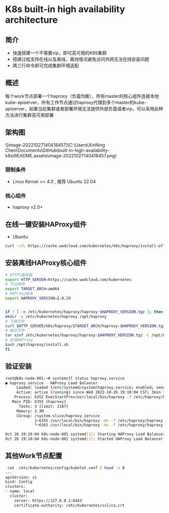 # K8s built-in high availability architecture
## 简介

* 快速搭建一个不需要vip，即可高可用的K8S集群
* 搭建过程支持在线以及离线，离线情况避免访问外网无法在线安装问题
* 两三行命令即可完成集群环境适配

## 概述

每个work节点部署一个haproxy（负载均衡），所有master的核心组件连接本地kube-apiserver，所有工作节点通过haproxy代理到多个master的kube-apiserver，如果当前集群或者部署环境无法提供外部负载或者vip，可以采用此种方法进行集群高可用部署

## 架构图

![image-20221027140418457](C:\Users\XinNing Chen\Documents\GitHub\built-in-high-availability-k8s\README.assets\image-20221027140418457.png)

### 限制条件

* Linux Kernel >= 4.0 , 推荐 Ubuntu 22.04

### 核心组件

* haproxy v2.0+

## 在线一键安装HAProxy组件

- Ubuntu

```bash
curl -sfL https://cache.wodcloud.com/kubernetes/k8s/haproxy/install-offline.sh | sh -
```

## 安装离线HAProxy核心组件

```bash
# HTTPS服务器
export HTTP_SERVER=https://cache.wodcloud.com/kubernetes
# 平台架构
export TARGET_ARCH=amd64
# HAProxy版本
export HAPROXY_VERSION=2.0.29


if ! [ -e /etc/kubernetes/haproxy/haproxy-$HAPROXY_VERSION.tgz ]; then
mkdir -p /etc/kubernetes/haproxy /opt/haproxy
# 下载文件
curl $HTTP_SERVER/k8s/haproxy/$TARGET_ARCH/haproxy-$HAPROXY_VERSION.tgz > /etc/kubernetes/haproxy/haproxy-$HAPROXY_VERSION.tgz
# 解压文件
tar xzvf /etc/kubernetes/haproxy/haproxy-$HAPROXY_VERSION.tgz -C /opt/haproxy
# 安装HAProxy
bash /opt/haproxy/install.sh
fi
```

## 验证安装

```bash
root@k8s-node-001:~# systemctl status haproxy.service 
● haproxy.service - HAProxy Load Balancer
     Loaded: loaded (/etc/systemd/system/haproxy.service; enabled; vendor preset: enabled)
     Active: active (running) since Wed 2022-10-26 19:10:04 CST; 3min 7s ago
    Process: 6352 ExecStartPre=/usr/local/bin/haproxy -f /etc/haproxy/haproxy.cfg -c -q (code=exited, status=0/SUCCESS)
   Main PID: 6355 (haproxy)
      Tasks: 3 (limit: 2187)
     Memory: 2.3M
     CGroup: /system.slice/haproxy.service
             ├─6355 /usr/local/bin/haproxy -Ws -f /etc/haproxy/haproxy.cfg -p /var/lib/haproxy/haproxy.pid
             └─6363 /usr/local/bin/haproxy -Ws -f /etc/haproxy/haproxy.cfg -p /var/lib/haproxy/haproxy.pid

Oct 26 19:10:04 k8s-node-001 systemd[1]: Starting HAProxy Load Balancer...
Oct 26 19:10:04 k8s-node-001 systemd[1]: Started HAProxy Load Balancer.
```

## 其他Work节点配置

```bash
 cat  /etc/kubernetes/config/kubelet.conf | head -n 8
---
apiVersion: v1
kind: Config
clusters:
- name: local
  cluster:
    server: https://127.0.0.1:6443
    certificate-authority: /etc/kubernetes/ssl/ca.crt
```
